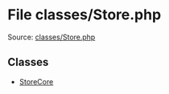 File classes/Store.php
=========

Source: [classes/Store.php](https://github.com/PrestaShop/PrestaShop/blob/1.5.0.3/classes/Store.php)


Classes
-------

* [StoreCore](class.StoreCore.md)

